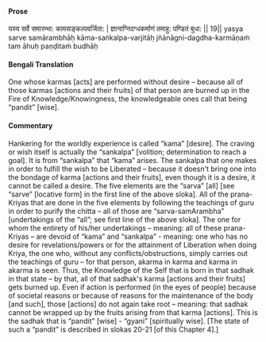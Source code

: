 #### Prose 

यस्य सर्वे समारम्भा: कामसङ्कल्पवर्जिता: |
ज्ञानाग्निदग्धकर्माणं तमाहु: पण्डितं बुधा: || 19||
yasya sarve samārambhāḥ kāma-saṅkalpa-varjitāḥ
jñānāgni-dagdha-karmāṇaṁ tam āhuḥ paṇḍitaṁ budhāḥ

 #### Bengali Translation 

One whose karmas [acts] are performed without desire – because all of those karmas [actions and their fruits] of that person are burned up in the Fire of Knowledge/Knowingness, the knowledgeable ones call that being “pandit” [wise].

 #### Commentary 

Hankering for the worldly experience is called “kama” [desire]. The craving or wish itself is actually the “sankalpa” [volition; determination to reach a goal]. It is from “sankalpa” that “kama” arises. The sankalpa that one makes in order to fulfill the wish to be Liberated – because it doesn't bring one into the bondage of karma [actions and their fruits], even though it is a desire, it cannot be called a desire. The five elements are the “sarva” [all] [see “sarve” [locative form] in the first line of the above sloka]. All of the prana-Kriyas that are done in the five elements by following the teachings of guru in order to purify the chitta – all of those are “sarva-samArambha” [undertakings of the “all”; see first line of the above sloka]. The one for whom the entirety of his/her undertakings – meaning: all of these prana-Kriyas – are devoid of “kama” and “sankalpa” - meaning: one who has no desire for revelations/powers or for the attainment of Liberation when doing Kriya, the one who, without any conflicts/obstructions, simply carries out the teachings of guru – for that person, akarma in karma and karma in akarma is seen. Thus, the Knowledge of the Self that is born in that sadhak in that state – by that, all of that sadhak's karma [actions and their fruits] gets burned up. Even if action is performed (in the eyes of people) because of societal reasons or because of reasons for the maintenance of the body [and such], those [actions] do not again take root – meaning: that sadhak cannot be wrapped up by the fruits arising from that karma [actions]. This is the sadhak that is “pandit” [wise] - “gyani” [spiritually wise]. [The state of such a “pandit” is described in slokas 20-21 [of this Chapter 4].]
